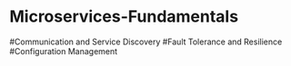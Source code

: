 # Microservices-Fundamentals

#Communication and Service Discovery
#Fault Tolerance and Resilience
#Configuration Management
